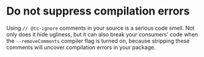 # Do not suppress compilation errors

Using `// @ts-ignore` comments in your source is a serious code smell. Not only does it hide ugliness, but it can also break your consumers' code when the `--removeComments` compiler flag is turned on, because stripping these comments will uncover compilation errors in your package.

